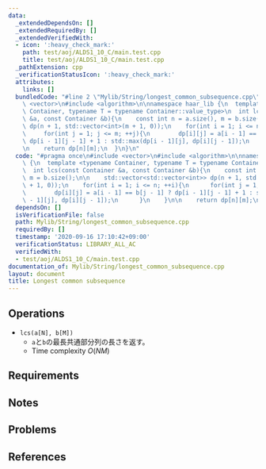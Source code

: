 ```yaml
---
data:
  _extendedDependsOn: []
  _extendedRequiredBy: []
  _extendedVerifiedWith:
  - icon: ':heavy_check_mark:'
    path: test/aoj/ALDS1_10_C/main.test.cpp
    title: test/aoj/ALDS1_10_C/main.test.cpp
  _pathExtension: cpp
  _verificationStatusIcon: ':heavy_check_mark:'
  attributes:
    links: []
  bundledCode: "#line 2 \"Mylib/String/longest_common_subsequence.cpp\"\n#include\
    \ <vector>\n#include <algorithm>\n\nnamespace haar_lib {\n  template <typename\
    \ Container, typename T = typename Container::value_type>\n  int lcs(const Container\
    \ &a, const Container &b){\n    const int n = a.size(), m = b.size();\n\n    std::vector<std::vector<int>>\
    \ dp(n + 1, std::vector<int>(m + 1, 0));\n    for(int i = 1; i <= n; ++i){\n \
    \     for(int j = 1; j <= m; ++j){\n        dp[i][j] = a[i - 1] == b[j - 1] ?\
    \ dp[i - 1][j - 1] + 1 : std::max(dp[i - 1][j], dp[i][j - 1]);\n      }\n    }\n\
    \n    return dp[n][m];\n  }\n}\n"
  code: "#pragma once\n#include <vector>\n#include <algorithm>\n\nnamespace haar_lib\
    \ {\n  template <typename Container, typename T = typename Container::value_type>\n\
    \  int lcs(const Container &a, const Container &b){\n    const int n = a.size(),\
    \ m = b.size();\n\n    std::vector<std::vector<int>> dp(n + 1, std::vector<int>(m\
    \ + 1, 0));\n    for(int i = 1; i <= n; ++i){\n      for(int j = 1; j <= m; ++j){\n\
    \        dp[i][j] = a[i - 1] == b[j - 1] ? dp[i - 1][j - 1] + 1 : std::max(dp[i\
    \ - 1][j], dp[i][j - 1]);\n      }\n    }\n\n    return dp[n][m];\n  }\n}\n"
  dependsOn: []
  isVerificationFile: false
  path: Mylib/String/longest_common_subsequence.cpp
  requiredBy: []
  timestamp: '2020-09-16 17:10:42+09:00'
  verificationStatus: LIBRARY_ALL_AC
  verifiedWith:
  - test/aoj/ALDS1_10_C/main.test.cpp
documentation_of: Mylib/String/longest_common_subsequence.cpp
layout: document
title: Longest common subsequence
---
```


## Operations

- `lcs(a[N], b[M])`
	- `a`と`b`の最長共通部分列の長さを返す。
	- Time complexity $O(NM)$

## Requirements

## Notes

## Problems

## References

